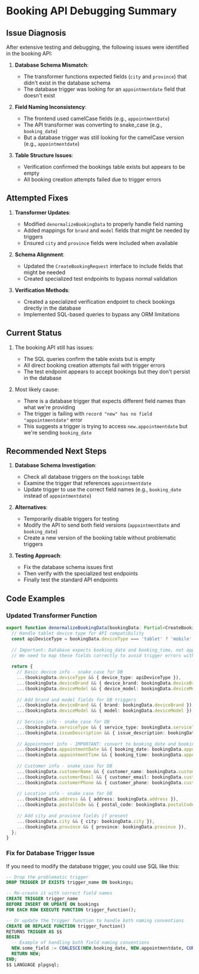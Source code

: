 # Booking API Debugging Summary

## Issue Diagnosis

After extensive testing and debugging, the following issues were identified in the booking API:

1. **Database Schema Mismatch**: 
   - The transformer functions expected fields (`city` and `province`) that didn't exist in the database schema
   - The database trigger was looking for an `appointmentdate` field that doesn't exist

2. **Field Naming Inconsistency**:
   - The frontend used camelCase fields (e.g., `appointmentDate`)
   - The API transformer was converting to snake_case (e.g., `booking_date`)
   - But a database trigger was still looking for the camelCase version (e.g., `appointmentdate`)

3. **Table Structure Issues**:
   - Verification confirmed the bookings table exists but appears to be empty
   - All booking creation attempts failed due to trigger errors

## Attempted Fixes

1. **Transformer Updates**:
   - Modified `denormalizeBookingData` to properly handle field naming
   - Added mappings for `brand` and `model` fields that might be needed by triggers
   - Ensured `city` and `province` fields were included when available

2. **Schema Alignment**:
   - Updated the `CreateBookingRequest` interface to include fields that might be needed
   - Created specialized test endpoints to bypass normal validation

3. **Verification Methods**:
   - Created a specialized verification endpoint to check bookings directly in the database
   - Implemented SQL-based queries to bypass any ORM limitations

## Current Status

1. The booking API still has issues:
   - The SQL queries confirm the table exists but is empty
   - All direct booking creation attempts fail with trigger errors
   - The test endpoint appears to accept bookings but they don't persist in the database

2. Most likely cause: 
   - There is a database trigger that expects different field names than what we're providing
   - The trigger is failing with `record "new" has no field "appointmentdate"` error
   - This suggests a trigger is trying to access `new.appointmentdate` but we're sending `booking_date`

## Recommended Next Steps

1. **Database Schema Investigation**:
   - Check all database triggers on the `bookings` table
   - Examine the trigger that references `appointmentdate`
   - Update trigger to use the correct field names (e.g., `booking_date` instead of `appointmentdate`)

2. **Alternatives**:
   - Temporarily disable triggers for testing
   - Modify the API to send both field versions (`appointmentDate` and `booking_date`)
   - Create a new version of the booking table without problematic triggers

3. **Testing Approach**:
   - Fix the database schema issues first
   - Then verify with the specialized test endpoints 
   - Finally test the standard API endpoints

## Code Examples

### Updated Transformer Function

```typescript
export function denormalizeBookingData(bookingData: Partial<CreateBookingRequest>): Record<string, any> {
  // Handle tablet device type for API compatibility
  const apiDeviceType = bookingData.deviceType === 'tablet' ? 'mobile' : bookingData.deviceType;
  
  // Important: Database expects booking_date and booking_time, not appointmentDate/Time
  // We need to map these fields correctly to avoid trigger errors with appointmentdate field
  
  return {
    // Basic device info - snake_case for DB
    ...(bookingData.deviceType && { device_type: apiDeviceType }),
    ...(bookingData.deviceBrand && { device_brand: bookingData.deviceBrand }),
    ...(bookingData.deviceModel && { device_model: bookingData.deviceModel }),
    
    // Add brand and model fields for DB triggers
    ...(bookingData.deviceBrand && { brand: bookingData.deviceBrand }),
    ...(bookingData.deviceModel && { model: bookingData.deviceModel }),
    
    // Service info - snake_case for DB
    ...(bookingData.serviceType && { service_type: bookingData.serviceType }),
    ...(bookingData.issueDescription && { issue_description: bookingData.issueDescription }),
    
    // Appointment info - IMPORTANT: convert to booking_date and booking_time
    ...(bookingData.appointmentDate && { booking_date: bookingData.appointmentDate }),
    ...(bookingData.appointmentTime && { booking_time: bookingData.appointmentTime }),
    
    // Customer info - snake_case for DB
    ...(bookingData.customerName && { customer_name: bookingData.customerName }),
    ...(bookingData.customerEmail && { customer_email: bookingData.customerEmail }),
    ...(bookingData.customerPhone && { customer_phone: bookingData.customerPhone }),
    
    // Location info - snake_case for DB
    ...(bookingData.address && { address: bookingData.address }),
    ...(bookingData.postalCode && { postal_code: bookingData.postalCode }),
    
    // Add city and province fields if present
    ...(bookingData.city && { city: bookingData.city }),
    ...(bookingData.province && { province: bookingData.province }),
  };
}
```

### Fix for Database Trigger Issue

If you need to modify the database trigger, you could use SQL like this:

```sql
-- Drop the problematic trigger
DROP TRIGGER IF EXISTS trigger_name ON bookings;

-- Re-create it with correct field names
CREATE TRIGGER trigger_name
BEFORE INSERT OR UPDATE ON bookings
FOR EACH ROW EXECUTE FUNCTION trigger_function();

-- Or update the trigger function to handle both naming conventions
CREATE OR REPLACE FUNCTION trigger_function()
RETURNS TRIGGER AS $$
BEGIN
  -- Example of handling both field naming conventions
  NEW.some_field := COALESCE(NEW.booking_date, NEW.appointmentdate, CURRENT_DATE);
  RETURN NEW;
END;
$$ LANGUAGE plpgsql; 